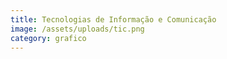 ```yaml
---
title: Tecnologias de Informação e Comunicação
image: /assets/uploads/tic.png
category: grafico
---
```

